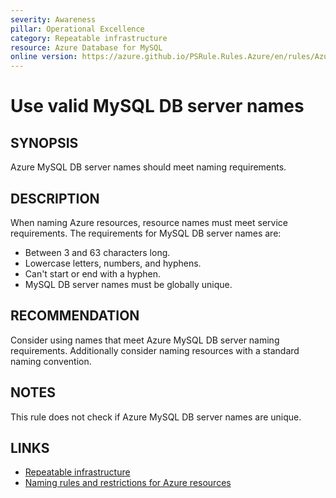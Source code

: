 ```yaml
---
severity: Awareness
pillar: Operational Excellence
category: Repeatable infrastructure
resource: Azure Database for MySQL
online version: https://azure.github.io/PSRule.Rules.Azure/en/rules/Azure.MySQL.ServerName/
---
```


# Use valid MySQL DB server names

## SYNOPSIS

Azure MySQL DB server names should meet naming requirements.

## DESCRIPTION

When naming Azure resources, resource names must meet service requirements.
The requirements for MySQL DB server names are:

- Between 3 and 63 characters long.
- Lowercase letters, numbers, and hyphens.
- Can't start or end with a hyphen.
- MySQL DB server names must be globally unique.

## RECOMMENDATION

Consider using names that meet Azure MySQL DB server naming requirements.
Additionally consider naming resources with a standard naming convention.

## NOTES

This rule does not check if Azure MySQL DB server names are unique.

## LINKS

- [Repeatable infrastructure](https://docs.microsoft.com/azure/architecture/framework/devops/automation-infrastructure)
- [Naming rules and restrictions for Azure resources](https://docs.microsoft.com/azure/azure-resource-manager/management/resource-name-rules#microsoftdbformysql)

